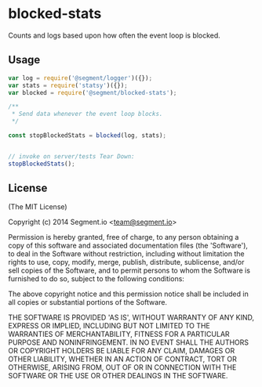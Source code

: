 
# blocked-stats

  Counts and logs based upon how often the event loop is blocked.

## Usage

```js
var log = require('@segment/logger')({});
var stats = require('statsy')({});
var blocked = require('@segment/blocked-stats');

/**
 * Send data whenever the event loop blocks.
 */

const stopBlockedStats = blocked(log, stats);


// invoke on server/tests Tear Down:
stopBlockedStats();
```

## License

(The MIT License)

Copyright (c) 2014 Segment.io &lt;team@segment.io&gt;

Permission is hereby granted, free of charge, to any person obtaining
a copy of this software and associated documentation files (the
'Software'), to deal in the Software without restriction, including
without limitation the rights to use, copy, modify, merge, publish,
distribute, sublicense, and/or sell copies of the Software, and to
permit persons to whom the Software is furnished to do so, subject to
the following conditions:

The above copyright notice and this permission notice shall be
included in all copies or substantial portions of the Software.

THE SOFTWARE IS PROVIDED 'AS IS', WITHOUT WARRANTY OF ANY KIND,
EXPRESS OR IMPLIED, INCLUDING BUT NOT LIMITED TO THE WARRANTIES OF
MERCHANTABILITY, FITNESS FOR A PARTICULAR PURPOSE AND NONINFRINGEMENT.
IN NO EVENT SHALL THE AUTHORS OR COPYRIGHT HOLDERS BE LIABLE FOR ANY
CLAIM, DAMAGES OR OTHER LIABILITY, WHETHER IN AN ACTION OF CONTRACT,
TORT OR OTHERWISE, ARISING FROM, OUT OF OR IN CONNECTION WITH THE
SOFTWARE OR THE USE OR OTHER DEALINGS IN THE SOFTWARE.
